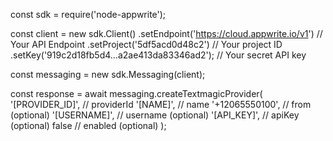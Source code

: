 const sdk = require('node-appwrite');

const client = new sdk.Client()
    .setEndpoint('https://cloud.appwrite.io/v1') // Your API Endpoint
    .setProject('5df5acd0d48c2') // Your project ID
    .setKey('919c2d18fb5d4...a2ae413da83346ad2'); // Your secret API key

const messaging = new sdk.Messaging(client);

const response = await messaging.createTextmagicProvider(
    '[PROVIDER_ID]', // providerId
    '[NAME]', // name
    '+12065550100', // from (optional)
    '[USERNAME]', // username (optional)
    '[API_KEY]', // apiKey (optional)
    false // enabled (optional)
);
